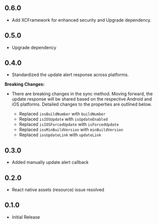 ## 0.6.0

* Add XCFramework for enhanced security and Upgrade dependency.

## 0.5.0

* Upgrade dependency

## 0.4.0

* Standardized the update alert response across platforms.

**Breaking Changes:**

* There are breaking changes in the sync method. Moving forward, the update response will be shared based on the respective Android and iOS platforms. Detailed changes to the properties are outlined below.

    * Replaced `iosBuildNumber` with `buildNumber`
    * Replaced `isIOSUpdate` with `isUpdateEnabled`
    * Replaced `isIOSForcedUpdate` with `isForcedUpdate`
    * Replaced `iosMinBuildVersion` with `minBuildVersion`
    * Replaced `iosUpdateLink` with `updateLink`

## 0.3.0

* Added manually update alert callback

## 0.2.0

* React native assets (resource) issue resolved

## 0.1.0

* Initial Release
